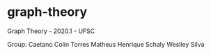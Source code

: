 # graph-theory
Graph Theory - 2020.1 - UFSC

Group:
Caetano Colin Torres
Matheus Henrique Schaly
Weslley Silva
